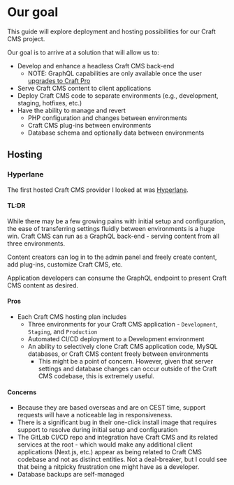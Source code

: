 # Our goal

This guide will explore deployment and hosting possibilities for our Craft CMS project.

Our goal is to arrive at a solution that will allow us to:

- Develop and enhance a headless Craft CMS back-end
  - NOTE: GraphQL capabilities are only available once the user [upgrades to Craft Pro](https://craftcms.com/pricing)
- Serve Craft CMS content to client applications
- Deploy Craft CMS code to separate environments (e.g., development, staging, hotfixes, etc.)
- Have the ability to manage and revert
  - PHP configuration and changes between environments
  - Craft CMS plug-ins between environments
  - Database schema and optionally data between environments

## Hosting

### Hyperlane

The first hosted Craft CMS provider I looked at was [Hyperlane](https://hyperlane.co).

#### TL:DR

While there may be a few growing pains with initial setup and configuration, the ease of transferring settings fluidly between environments is a huge win. Craft CMS can run as a GraphQL back-end - serving content from all three environments.

Content creators can log in to the admin panel and freely create content, add plug-ins, customize Craft CMS, etc.

Application developers can consume the GraphQL endpoint to present Craft CMS content as desired.

#### Pros

- Each Craft CMS hosting plan includes
  - Three environments for your Craft CMS application - `Development`, `Staging`, and `Production`
  - Automated CI/CD deployment to a Development environment
  - An ability to selectively clone Craft CMS application code, MySQL databases, or Craft CMS content freely between environments
    - This might be a point of concern. However, given that server settings and database changes can occur outside of the Craft CMS codebase, this is extremely useful.

#### Concerns

- Because they are based overseas and are on CEST time, support requests will have a noticeable lag in responsiveness.
- There is a significant bug in their one-click install image that requires support to resolve during initial setup and configuration
- The GitLab CI/CD repo and integration have Craft CMS and its related services at the root - which would make any additional client applications (Next.js, etc.) appear as being related to Craft CMS codebase and not as distinct entities. Not a deal-breaker, but I could see that being a nitpicky frustration one might have as a developer.
- Database backups are self-managed
